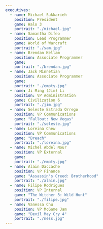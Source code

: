 ```yaml
---
executives:
  - name: Michael Sukkarieh
    position: President
    game: Halo 3
    portrait: "./michael.jpg"
  - name: Samantha Difeo
    position: Lead Programmer
    game: World of Warcraft
    portrait: "./sam.jpg"
  - name: Brendan Kellam
    position: Associate Programmer
    game: 
    portrait: "./brendan.jpg"
  - name: Jack Minnetian
    position: Associate Programmer
    game: 
    portrait: "./empty.jpg"
  - name: Ji Ming (Jim) Li
    position: VP Administration
    game: Civilization 6
    portrait: "./jim.jpg"
  - name: Seleste Estrada Orrego
    position: VP Communications
    game: "Fallout: New Vegas"
    portrait: "./seleste.jpg"
  - name: Loreina Chew
    position: VP Communications
    game: "Breach"
    portrait: "./loreina.jpg"
  - name: Michel Abdel Nour
    position: VP External
    game: 
    portrait: "./empty.jpg"
  - name: Alain Daccache
    position: VP Finance
    game: "Assassin's Creed: Brotherhood"
    portrait: "./alain.jpg"
  - name: Filipe Rodrigues
    position: VP Internal
    game: "The Witcher 3: Wild Hunt"
    portrait: "./filipe.jpg"
  - name: Vanessa Chu
    position: VP McGame Jam
    game: "Devil May Cry 4"
    portrait: "./ness.jpg"
---
```

